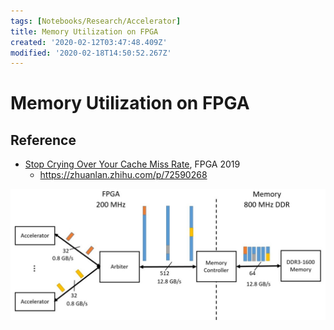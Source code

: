 ```yaml
---
tags: [Notebooks/Research/Accelerator]
title: Memory Utilization on FPGA
created: '2020-02-12T03:47:48.409Z'
modified: '2020-02-18T14:50:52.267Z'
---
```


# Memory Utilization on FPGA



## Reference

- [Stop Crying Over Your Cache Miss Rate](), FPGA 2019
  - https://zhuanlan.zhihu.com/p/72590268



![cache miss](Memory_Utilization_on_FPGA.assets/v2-cc6b776c9ee81da60a144074820006c3_1200x500.jpg)
